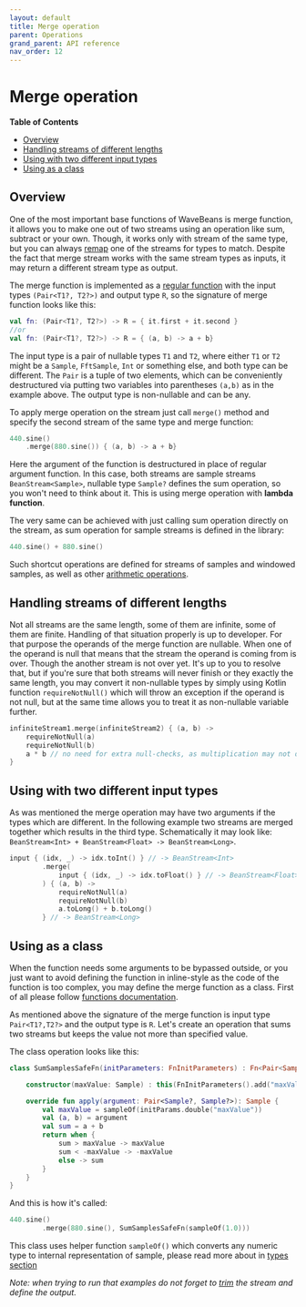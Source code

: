 ```yaml
---
layout: default
title: Merge operation
parent: Operations
grand_parent: API reference
nav_order: 12
---
```

Merge operation
========

<!-- START doctoc generated TOC please keep comment here to allow auto update -->
<!-- DON'T EDIT THIS SECTION, INSTEAD RE-RUN doctoc TO UPDATE -->
**Table of Contents**

- [Overview](#overview)
- [Handling streams of different lengths](#handling-streams-of-different-lengths)
- [Using with two different input types](#using-with-two-different-input-types)
- [Using as a class](#using-as-a-class)

<!-- END doctoc generated TOC please keep comment here to allow auto update -->

Overview
--------

One of the most important base functions of WaveBeans is merge function, it allows you to make one out of two streams using an operation like sum, subtract or your own. Though, it works only with stream of the same type, but you can always [remap](map-operation.md) one of the streams for types to match. Despite the fact that merge stream works with the same stream types as inputs, it may return a different stream type as output.

The merge function is implemented as a [regular function](../functions.md) with the input types `(Pair<T1?, T2?>)` and output type `R`, so the signature of merge function looks like this:

```kotlin
val fn: (Pair<T1?, T2?>) -> R = { it.first + it.second }
//or
val fn: (Pair<T1?, T2?>) -> R = { (a, b) -> a + b}
```

The input type is a pair of nullable types `T1` and `T2`, where either `T1` or `T2` might be a `Sample`, `FftSample`, `Int` or something else, and both type can be different. The `Pair` is a tuple of two elements, which can be conveniently destructured via putting two variables into parentheses `(a,b)` as in the example above. The output type is non-nullable and can be any.

To apply merge operation on the stream just call `merge()` method and specify the second stream of the same type and merge function:

```kotlin
440.sine()
    .merge(880.sine()) { (a, b) -> a + b}
```

Here the argument of the function is destructured in place of regular argument function. In this case, both streams are sample streams `BeanStream<Sample>`, nullable type `Sample?` defines the sum operation, so you won't need to think about it. This is using merge operation with **lambda function**.

The very same can be achieved with just calling sum operation directly on the stream, as sum operation for sample streams is defined in the library:

```kotlin
440.sine() + 880.sine() 
```

Such shortcut operations are defined for streams of samples and windowed samples, as well as other [arithmetic operations](arithmetic-operations.md).

Handling streams of different lengths
-----------

Not all streams are the same length, some of them are infinite, some of them are finite. Handling of that situation properly is up to developer. For that purpose the operands of the merge function are nullable. When one of the operand is null that means that the stream the operand is coming from is over. Though the another stream is not over yet. It's up to you to resolve that, but if you're sure that both streams will never finish or they exactly the same length, you may convert it non-nullable types by simply using Kotlin function `requireNotNull()` which will throw an exception if the operand is not null, but at the same time allows you to treat it as non-nullable variable further.

```kotlin
infiniteStream1.merge(infiniteStream2) { (a, b) ->
    requireNotNull(a)
    requireNotNull(b)
    a * b // no need for extra null-checks, as multiplication may not defined for nullable types  
}
``` 

Using with two different input types
-----------

As was mentioned the merge operation may have two arguments if the types which are different. In the following example two streams are merged together which results in the third type. Schematically it may look like: `BeanStream<Int> + BeanStream<Float> -> BeanStream<Long>`.

```kotlin
input { (idx, _) -> idx.toInt() } // -> BeanStream<Int>
        .merge(
            input { (idx, _) -> idx.toFloat() } // -> BeanStream<Float>
        ) { (a, b) ->
            requireNotNull(a)
            requireNotNull(b)
            a.toLong() + b.toLong()
        } // -> BeanStream<Long>
```

Using as a class
----------

When the function needs some arguments to be bypassed outside, or you just want to avoid defining the function in inline-style as the code of the function is too complex, you may define the merge function as a class. First of all please follow [functions documentation](../functions.md).
 
As mentioned above the signature of the merge function is input type `Pair<T1?,T2?>` and the output type is `R`. Let's create an operation that sums two streams but keeps the value not more than specified value.

The class operation looks like this:

```kotlin
class SumSamplesSafeFn(initParameters: FnInitParameters) : Fn<Pair<Sample?, Sample?>, Sample>(initParameters) {

    constructor(maxValue: Sample) : this(FnInitParameters().add("maxValue", abs(maxValue.asDouble())))

    override fun apply(argument: Pair<Sample?, Sample?>): Sample {
        val maxValue = sampleOf(initParams.double("maxValue"))
        val (a, b) = argument
        val sum = a + b
        return when {
            sum > maxValue -> maxValue
            sum < -maxValue -> -maxValue
            else -> sum
        }
    }
}
```

And this is how it's called:

```kotlin
440.sine()
        .merge(880.sine(), SumSamplesSafeFn(sampleOf(1.0)))
```

This class uses helper function `sampleOf()` which converts any numeric type to internal representation of sample, please read more about in [types section](../#types)

*Note: when trying to run that examples do not forget to [trim](trim-operation.md) the stream and define the output.*